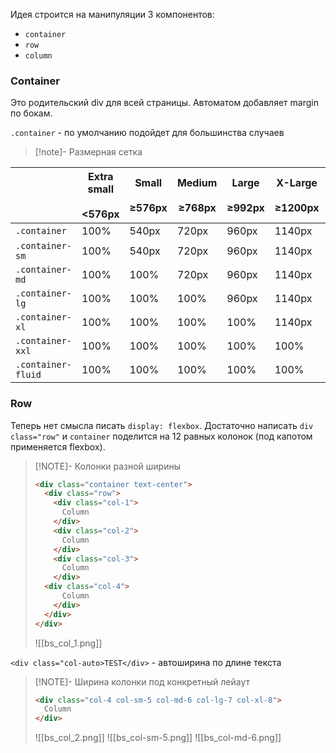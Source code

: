 Идея строится на манипуляции 3 компонентов: 
- `container`
- `row`
- `column`

### Container

Это родительский div для всей страницы. Автоматом добавляет margin по бокам. 

`.container` - по умолчанию подойдет для большинства случаев

> [!note]- Размерная сетка
> 
|                    | Extra small<br><br><576px | Small<br><br>≥576px | Medium<br><br>≥768px | Large<br><br>≥992px | X-Large<br><br>≥1200px | XX-Large<br><br>≥1400px |
| ------------------ | ------------------------- | ------------------- | -------------------- | ------------------- | ---------------------- | ----------------------- |
| `.container`       | 100%                      | 540px               | 720px                | 960px               | 1140px                 | 1320px                  |
| `.container-sm`    | 100%                      | 540px               | 720px                | 960px               | 1140px                 | 1320px                  |
| `.container-md`    | 100%                      | 100%                | 720px                | 960px               | 1140px                 | 1320px                  |
| `.container-lg`    | 100%                      | 100%                | 100%                 | 960px               | 1140px                 | 1320px                  |
| `.container-xl`    | 100%                      | 100%                | 100%                 | 100%                | 1140px                 | 1320px                  |
| `.container-xxl`   | 100%                      | 100%                | 100%                 | 100%                | 100%                   | 1320px                  |
| `.container-fluid` | 100%                      | 100%                | 100%                 | 100%                | 100%                   | 100%                    |

### Row

Теперь нет смысла писать `display: flexbox`. Достаточно написать 
`div class="row"` и `container` поделится на 12 равных колонок (под капотом применяется flexbox). 

> [!NOTE]- Колонки разной ширины
> ```html
> <div class="container text-center">
>   <div class="row">
>     <div class="col-1">
>       Column
>     </div>
>     <div class="col-2">
>       Column
>     </div>
>     <div class="col-3">
>       Column
>     </div>
> 	<div class="col-4">
>       Column
>     </div>
>   </div>
> </div>
> ```
> ![[bs_col_1.png]]

`<div class="col-auto>TEST</div>` - автоширина по длине текста 


> [!NOTE]- Ширина колонки под конкретный лейаут
> 
> ```html
> <div class="col-4 col-sm-5 col-md-6 col-lg-7 col-xl-8">
>   Column
> </div>
> ```
> ![[bs_col_2.png]]
> ![[bs_col-sm-5.png]]
> ![[bs_col-md-6.png]]